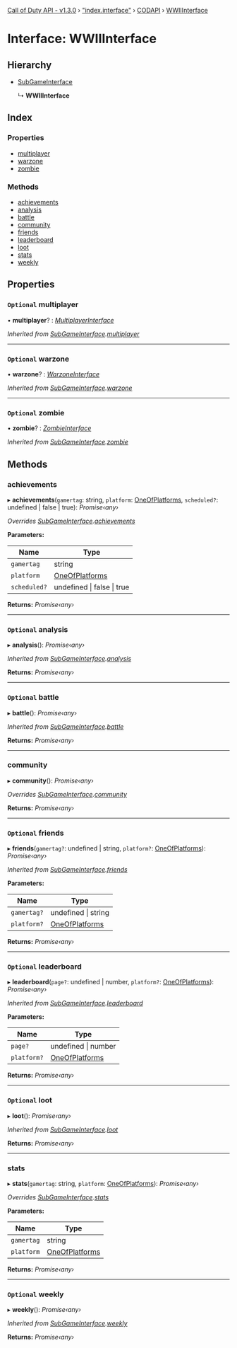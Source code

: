 [Call of Duty API - v1.3.0](../globals.md) › ["index.interface"](../modules/_index_interface_.md) › [CODAPI](../modules/_index_interface_.codapi.md) › [WWIIInterface](_index_interface_.codapi.wwiiinterface.md)

# Interface: WWIIInterface

## Hierarchy

* [SubGameInterface](_index_interface_.codapi.subgameinterface.md)

  ↳ **WWIIInterface**

## Index

### Properties

* [multiplayer](_index_interface_.codapi.wwiiinterface.md#optional-multiplayer)
* [warzone](_index_interface_.codapi.wwiiinterface.md#optional-warzone)
* [zombie](_index_interface_.codapi.wwiiinterface.md#optional-zombie)

### Methods

* [achievements](_index_interface_.codapi.wwiiinterface.md#achievements)
* [analysis](_index_interface_.codapi.wwiiinterface.md#optional-analysis)
* [battle](_index_interface_.codapi.wwiiinterface.md#optional-battle)
* [community](_index_interface_.codapi.wwiiinterface.md#community)
* [friends](_index_interface_.codapi.wwiiinterface.md#optional-friends)
* [leaderboard](_index_interface_.codapi.wwiiinterface.md#optional-leaderboard)
* [loot](_index_interface_.codapi.wwiiinterface.md#optional-loot)
* [stats](_index_interface_.codapi.wwiiinterface.md#stats)
* [weekly](_index_interface_.codapi.wwiiinterface.md#optional-weekly)

## Properties

### `Optional` multiplayer

• **multiplayer**? : *[MultiplayerInterface](_index_interface_.codapi.multiplayerinterface.md)*

*Inherited from [SubGameInterface](_index_interface_.codapi.subgameinterface.md).[multiplayer](_index_interface_.codapi.subgameinterface.md#optional-multiplayer)*

___

### `Optional` warzone

• **warzone**? : *[WarzoneInterface](_index_interface_.codapi.warzoneinterface.md)*

*Inherited from [SubGameInterface](_index_interface_.codapi.subgameinterface.md).[warzone](_index_interface_.codapi.subgameinterface.md#optional-warzone)*

___

### `Optional` zombie

• **zombie**? : *[ZombieInterface](_index_interface_.codapi.zombieinterface.md)*

*Inherited from [SubGameInterface](_index_interface_.codapi.subgameinterface.md).[zombie](_index_interface_.codapi.subgameinterface.md#optional-zombie)*

## Methods

###  achievements

▸ **achievements**(`gamertag`: string, `platform`: [OneOfPlatforms](../modules/_index_interface_.codapi.md#oneofplatforms), `scheduled?`: undefined | false | true): *Promise‹any›*

*Overrides [SubGameInterface](_index_interface_.codapi.subgameinterface.md).[achievements](_index_interface_.codapi.subgameinterface.md#optional-achievements)*

**Parameters:**

Name | Type |
------ | ------ |
`gamertag` | string |
`platform` | [OneOfPlatforms](../modules/_index_interface_.codapi.md#oneofplatforms) |
`scheduled?` | undefined &#124; false &#124; true |

**Returns:** *Promise‹any›*

___

### `Optional` analysis

▸ **analysis**(): *Promise‹any›*

*Inherited from [SubGameInterface](_index_interface_.codapi.subgameinterface.md).[analysis](_index_interface_.codapi.subgameinterface.md#optional-analysis)*

**Returns:** *Promise‹any›*

___

### `Optional` battle

▸ **battle**(): *Promise‹any›*

*Inherited from [SubGameInterface](_index_interface_.codapi.subgameinterface.md).[battle](_index_interface_.codapi.subgameinterface.md#optional-battle)*

**Returns:** *Promise‹any›*

___

###  community

▸ **community**(): *Promise‹any›*

*Overrides [SubGameInterface](_index_interface_.codapi.subgameinterface.md).[community](_index_interface_.codapi.subgameinterface.md#optional-community)*

**Returns:** *Promise‹any›*

___

### `Optional` friends

▸ **friends**(`gamertag?`: undefined | string, `platform?`: [OneOfPlatforms](../modules/_index_interface_.codapi.md#oneofplatforms)): *Promise‹any›*

*Inherited from [SubGameInterface](_index_interface_.codapi.subgameinterface.md).[friends](_index_interface_.codapi.subgameinterface.md#optional-friends)*

**Parameters:**

Name | Type |
------ | ------ |
`gamertag?` | undefined &#124; string |
`platform?` | [OneOfPlatforms](../modules/_index_interface_.codapi.md#oneofplatforms) |

**Returns:** *Promise‹any›*

___

### `Optional` leaderboard

▸ **leaderboard**(`page?`: undefined | number, `platform?`: [OneOfPlatforms](../modules/_index_interface_.codapi.md#oneofplatforms)): *Promise‹any›*

*Inherited from [SubGameInterface](_index_interface_.codapi.subgameinterface.md).[leaderboard](_index_interface_.codapi.subgameinterface.md#optional-leaderboard)*

**Parameters:**

Name | Type |
------ | ------ |
`page?` | undefined &#124; number |
`platform?` | [OneOfPlatforms](../modules/_index_interface_.codapi.md#oneofplatforms) |

**Returns:** *Promise‹any›*

___

### `Optional` loot

▸ **loot**(): *Promise‹any›*

*Inherited from [SubGameInterface](_index_interface_.codapi.subgameinterface.md).[loot](_index_interface_.codapi.subgameinterface.md#optional-loot)*

**Returns:** *Promise‹any›*

___

###  stats

▸ **stats**(`gamertag`: string, `platform`: [OneOfPlatforms](../modules/_index_interface_.codapi.md#oneofplatforms)): *Promise‹any›*

*Overrides [SubGameInterface](_index_interface_.codapi.subgameinterface.md).[stats](_index_interface_.codapi.subgameinterface.md#stats)*

**Parameters:**

Name | Type |
------ | ------ |
`gamertag` | string |
`platform` | [OneOfPlatforms](../modules/_index_interface_.codapi.md#oneofplatforms) |

**Returns:** *Promise‹any›*

___

### `Optional` weekly

▸ **weekly**(): *Promise‹any›*

*Inherited from [SubGameInterface](_index_interface_.codapi.subgameinterface.md).[weekly](_index_interface_.codapi.subgameinterface.md#optional-weekly)*

**Returns:** *Promise‹any›*

